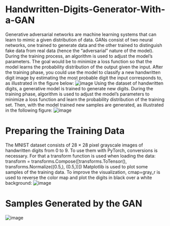 # Handwritten-Digits-Generator-With-a-GAN
Generative adversarial networks are machine learning systems that can learn to mimic a given distribution of data.
GANs consist of two neural networks, one trained to generate data and the other trained to distinguish fake data from real data (hence the “adversarial” nature of the model).
During the training process, an algorithm is used to adjust the model’s parameters. The goal would be to minimize a loss function so that the model learns the probability distribution of the output given the input. After the training phase, you could use the model to classify a new handwritten digit image by estimating the most probable digit the input corresponds to, as illustrated in the figure below:
![image](https://user-images.githubusercontent.com/85798077/193280049-8aa8e262-04a7-4417-87dc-0438932ee71b.png)
Using the dataset of handwritten digits, a generative model is trained to generate new digits. During the training phase, algorithm is used to adjust the model’s parameters to minimize a loss function and learn the probability distribution of the training set. Then, with the model trained new samples are generated, as illustrated in the following figure:
![image](https://user-images.githubusercontent.com/85798077/193280358-271c4c83-c12c-44f2-9caa-0db822738679.png)
# Preparing the Training Data
The MNIST dataset consists of 28 × 28 pixel grayscale images of handwritten digits from 0 to 9. To use them with PyTorch, conversions is necessary. For that a transform function is used when loading the data:
transform = transforms.Compose([transforms.ToTensor(), transforms.Normalize((0.5,), (0.5,))])
Matplotlib is used to plot some samples of the training data. To improve the visualization, cmap=gray_r is used to reverse the color map and plot the digits in black over a white background:
![image](https://user-images.githubusercontent.com/85798077/193281201-f699cca8-53aa-4eb8-bb48-7ff6a9c5b676.png)
# Samples Generated by the GAN
![image](https://user-images.githubusercontent.com/85798077/193281334-65a88c75-41fc-4f88-ac2e-a27c813b268a.png)
